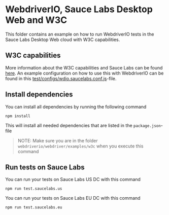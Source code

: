 # WebdriverIO, Sauce Labs Desktop Web and W3C
This folder contains an example on how to run WebdriverIO tests in the Sauce Labs Desktop Web cloud with W3C 
capabilities.

## W3C capabilities
More information about the W3C capabilities and Sauce Labs can be found
[here](https://wiki.saucelabs.com/display/DOCS/W3C+Capabilities+Support). An example configuration on how to use this
with WebdriverIO can be found in this [test/configs/wdio.saucelabs.conf.js](./test/configs/wdio.saucelabs.conf.js)-file.

## Install dependencies
You can install all dependencies by running the following command

    npm install

This will install all needed dependencies that are listed in the `package.json`-file

> NOTE: Make sure you are in the folder `webdriverio/webdriver/examples/w3c` when you execute this command

## Run tests on Sauce Labs
You can run your tests on Sauce Labs US DC with this command

    npm run test.saucelabs.us

You can run your tests on Sauce Labs EU DC with this command

    npm run test.saucelabs.eu
